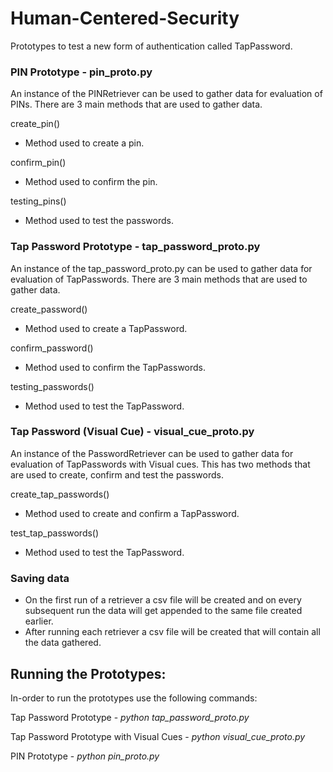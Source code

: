 # Human-Centered-Security

Prototypes to test a new form of authentication called TapPassword.

### PIN Prototype - pin_proto.py

An instance of the PINRetriever can be used to gather data for evaluation of PINs. There are 3 main methods that are used to gather data.

create_pin()

- Method used to create a pin.

confirm_pin()

- Method used to confirm the pin.

testing_pins()

- Method used to test the passwords.

### Tap Password Prototype - tap_password_proto.py

An instance of the tap_password_proto.py can be used to gather data for evaluation of TapPasswords. There are 3 main methods that are used to gather data.

create_password()

- Method used to create a TapPassword.

confirm_password()

- Method used to confirm the TapPasswords.

testing_passwords()

- Method used to test the TapPassword.

### Tap Password (Visual Cue) - visual_cue_proto.py

An instance of the PasswordRetriever can be used to gather data for evaluation of TapPasswords with Visual cues. This has two methods that are used to create, confirm and test the passwords.

create_tap_passwords()

- Method used to create and confirm a TapPassword.

test_tap_passwords()

- Method used to test the TapPassword.

### Saving data

- On the first run of a retriever a csv file will be created and on every subsequent run the data will get appended to the same file created earlier.
- After running each retriever a csv file will be created that will contain all the data gathered.

## Running the Prototypes:

In-order to run the prototypes use the following commands:

Tap Password Prototype - *python tap_password_proto.py*

Tap Password Prototype with Visual Cues - *python visual_cue_proto.py*

PIN Prototype - *python pin_proto.py*
